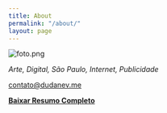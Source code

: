 ```yaml
---
title: About
permalink: "/about/"
layout: page
---
```


![foto.png](/uploads/foto.png)

*Arte, Digital, São Paulo, Internet, Publicidade*

contato@dudanev.me

[**Baixar Resumo Completo**](http://bit.ly/2vuv1jl)
